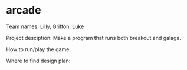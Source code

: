 # arcade

Team names: Lilly, Griffon, Luke

Project desciption: Make a program that runs both breakout and galaga.

How to run/play the game:

Where to find design plan:

